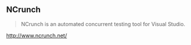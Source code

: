 ## NCrunch

> NCrunch is an automated concurrent testing tool for Visual Studio.

http://www.ncrunch.net/
